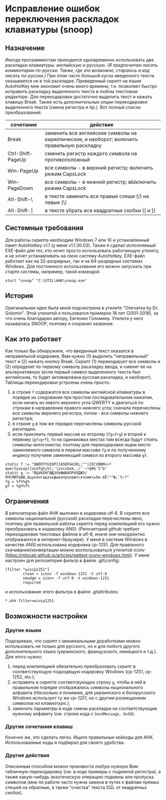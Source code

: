 # Исправление ошибок переключения раскладок клавиатуры (snoop)
## Назначение
Иногда программистам приходится одновременно использовать две раскладки клавиатуры: английскую и русскую. 
(_Я предпочитаю писать комментарии по-русски. Также, где это возможно, стараюсь и код писать по-русски._)
При этом часто большой кусок введенного текста оказывается не в той раскладке.
Приведенный скрипт на языке AutoHotKey мне экономит очень много времени, т.к. позволяет быстро исправить раскладку выделенного текста в любом текстовом редакторе.
Для перекодировки достаточно выделить текст и нажать клавишу Break.
Также есть дополнительные опции перекодировки выделенного текста (смена регистра и пр.). Вот полный список преобразований:

| сочетание | действие |
| ----- | ----- |
| Break | заменить все английские символы на кириллические, и наоборот; включить правильную раскладку |
| Ctrl-Shift-PageUp | сменить регистр каждого символа на противоположный |
| Win-PageUp | все символы - в верхний регистр; включить режим CapsLock |
| Win-PageDown | все символы - в нижний регистр; вЫключить режим CapsLock |
| Alt-Shift-\\ | в тексте заменить все правые слеши (/) на левые (\\) |
| Alt-Shift-] | в тексте убрать все квадратные скобки (\[ и \]) |

## Системные требования

Для работы скрипта необходим Windows 7 или 10 и установленный пакет AutoHotkey v1.1 (у меня v1.1.30.03). 
Также я сделал исполняемый EXE-файл для тех, кто хочет просто использовать работающую утилиту, и не хочет устанавливать на свою систему AutoHotkey. 
EXE-файл работает как на 32-разрядных, так и на 64-разрядных системах Windows. Для постоянного использования его можно запускать при старте системы, 
например, такой командой:
```CMD
start "snoop" "C:\UTIL\AHK\snoop.exe"
```

## История
Оригинальная идея была мной подсмотрена в утилите "Опечатка by Dr. Golomin". Этой утилитой я пользовался примерно 18 лет (2001-2018), за что очень благодарен автору, Евгению Голомину. 
Утилита у него называлась SNOOP, поэтому я сохранил название.

## Как это работает
Как только Вы обнаружили, что введенный текст оказался в неправильной кодировке, Вам нужно (1) выделить "неправильный" текст и (2) нажать кнопку Break.
Скрипт (1) перекодирует все символы и (2) определит по первому символу раскладку ввода, и сменит ее на альтернативную (если первый символ выделенного текста был английским, то будет активирована русская раскладка, и наоборот).
Таблицы перекодировки устроены очень просто:

1. в строке `f` содержатся все символы английской клавиатуры в порядке их следования при простом последовательном нажатии, если начать из левого верхнего угла QWERTY и двигаться по строкам в направлении правого нижнего угла;
сначала перечислены все символы верхнего регистра, потом - все символы нижнего регистра;
2. в строке `g` в том же порядке перечислены символы русской раскладки.
3. если приклеить первый массив ко второму (`fg=f+g`) и второй к первому (`gf=g+f`), то на одинаковых местах там всегда будут стоять символы-антогонисты;
поэтому для перекодировки ищем место заменяемого символа в первом массиве `fg` и по полученному индексу получаем заменяющий символ из второго массива `gf`.

```AutoHotkey
static f := "QWERTYUIOP{}ASDFGHJKL:""|ZXCVBNM<>?qwertyuiop[]asdfghjkl;'\zxcvbnm,./``~!@#$`%^&"
static g := "ЙЦУКЕНГШЩЗХЪФЫВАПРОЛДЖЭ/ЯЧСМИТЬБЮ,йцукенгшщзхъфывапролджэ\ячсмитьбю.ёЁ!""№;`%:?"
fg = %f%%g%
gf = %g%%f%
```

## Ограничения
В репозитории файл AHK выложен в кодировке utf-8. 
В скрипте все символы национальной (русской) раскладки перечислены явно, поэтому для правильной работы скрипта перед компиляцией его нужно преобразовать в кодировку ANSI. 
(Репозиторий github требует перекодировки текстовых файлов в utf-8, иначе они некорректно отображаются в интернет-браузере). 
У меня в системе Windows в качестве ANSI использована кодировка cp-1251. 
Для правльного скачивания/конвертации можно воспользоваться утилитой iconv (https://mlocati.github.io/articles/gettext-iconv-windows.html).
У меня настроен для репозитория фильтр в файле .git\config:

```
[filter "wincp1251"]
        clean = iconv -f windows-1251 -t utf-8
        smudge = iconv -f utf-8 -t windows-1251
        required
```
и использование этого фильтра в файле .gitattributes: 
```
*.ahk filter=wincp1251
```
## Возможности настройки
### Другие языки
Подозреваю, что скрипт с минимальными доработками можно использовать не только для русского, но и для любого другого дополнительного языка (украинского, французского, немецкого и т.д.).
Для этого нужно:
1. перед компиляцией обязательно преобразовать скрипт в соответствующую подходящую кодировку Windows (cp-1251, cp-1252, etc.);
2. исправить в скрипте соответсвующую строку `g`, чтобы в ней в правильном порядке отображались символы национального алфавита
 (_Насколько я понимаю, для украинского и белорусского Windows использует ту же cp-1251, но с другим размещением символов на клавиатуре.)_;
3. заменить параметры в коде смены раскладки на соответствующие нужному алфавиту (см. строки кода с `SendMessage, 0x50`). 
### Другие сочетания клавиш
Конечно же, это сделать легко. Ищите правильные кейкоды для AHK. Использованные коды я подбирал для своего удобства.
### Другие действия
Описанным способом можно произвести любую нужную Вам табличную перекодировку (см. в коде примеры с подменой регистра), 
а также какую-нибудь экзотическую операцию подмены или пропуска символов (мне по работе часто нужна замена в путях к файлам прямых слешей на обратные, а также "очистка" текста SQL от квадратных скобок). 
